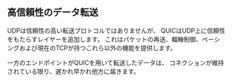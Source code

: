 ## 高信頼性のデータ転送

UDPは信頼性の高い転送プロトコルではありませんが、
QUICはUDP上に信頼性をもたらすレイヤーを追加します。
これはパケットの再送、輻輳制御、ペーシングおよび現在のTCPが持つこれら以外の機能を提供します。

一方のエンドポイントがQUICを用いて転送したデータは、
コネクションが維持されている限り、遅かれ早かれ他方に届きます。

